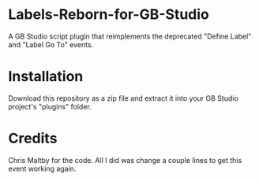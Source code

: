 # Labels-Reborn-for-GB-Studio
A GB Studio script plugin that reimplements the deprecated "Define Label" and "Label Go To" events. 

# Installation
Download this repository as a zip file and extract it into your GB Studio project's "plugins" folder.

# Credits
Chris Maltby for the code. All I did was change a couple lines to get this event working again.
